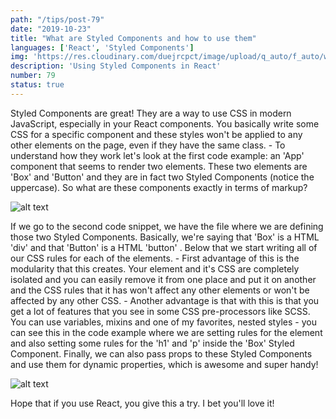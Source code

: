 ```yaml
---
path: "/tips/post-79"
date: "2019-10-23"
title: "What are Styled Components and how to use them"
languages: ['React', 'Styled Components']
img: 'https://res.cloudinary.com/duejrcpct/image/upload/q_auto/f_auto/w_1000/v1587032651/tips/79-1_apseph.png'
description: 'Using Styled Components in React'
number: 79
status: true
---
```


Styled Components are great! They are a way to use CSS in modern JavaScript, especially in your React components. You basically write some CSS for a specific component and these styles won't be applied to any other elements on the page, even if they have the same class. -
To understand how they work let's look at the first code example: an 'App' component that seems to render two elements. These two elements are 'Box' and 'Button' and they are in fact two Styled Components (notice the uppercase). So what are these components exactly in terms of markup?

![alt text](https://res.cloudinary.com/duejrcpct/image/upload/q_auto/f_auto/w_1000/v1587032650/tips/79-2_fopfbw.png "Styled Components in React")

If we go to the second code snippet, we have the file where we are defining those two Styled Components. Basically, we're saying that 'Box' is a HTML 'div' and that 'Button' is a HTML 'button' . Below that we start writing all of our CSS rules for each of the elements. -
First advantage of this is the modularity that this creates. Your element and it's CSS are completely isolated and you can easily remove it from one place and put it on another and the CSS rules that it has won't affect any other elements or won't be affected by any other CSS. -
Another advantage is that with this is that you get a lot of features that you see in some CSS pre-processors like SCSS. You can use variables, mixins and one of my favorites, nested styles - you can see this in the code example where we are setting rules for the element and also setting some rules for the 'h1' and 'p' inside the 'Box' Styled Component.
Finally, we can also pass props to these Styled Components and use them for dynamic properties, which is awesome and super handy!

![alt text](https://res.cloudinary.com/duejrcpct/image/upload/q_auto/f_auto/w_1000/v1587032650/tips/79-3_fkb4rj.png "Styled Components in React")

Hope that if you use React, you give this a try. I bet you'll love it!